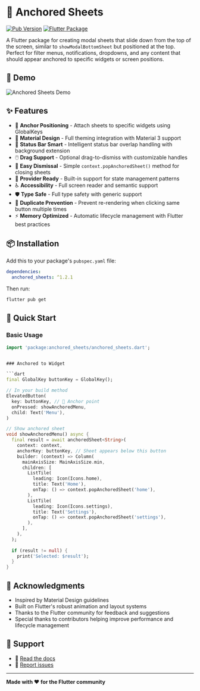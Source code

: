 # 🎯 Anchored Sheets

[![Pub Version](https://img.shields.io/pub/v/anchored_sheets?style=flat-square)](https://pub.dev/packages/anchored_sheets)
[![Flutter Package](https://img.shields.io/badge/Flutter-Package-blue?style=flat-square&logo=flutter)](https://flutter.dev)

A Flutter package for creating modal sheets that slide down from the top of the screen, similar to `showModalBottomSheet` but positioned at the top. Perfect for filter menus, notifications, dropdowns, and any content that should appear anchored to specific widgets or screen positions.

## 🎨 Demo
![Anchored Sheets Demo](assets/gifdemo.gif)

## ✨ Features

- 🎯 **Anchor Positioning** - Attach sheets to specific widgets using GlobalKeys
- 🎨 **Material Design** - Full theming integration with Material 3 support
- 📱 **Status Bar Smart** - Intelligent status bar overlap handling with background extension
- 🖱️ **Drag Support** - Optional drag-to-dismiss with customizable handles
- 🔄 **Easy Dismissal** - Simple `context.popAnchoredSheet()` method for closing sheets
- 🚀 **Provider Ready** - Built-in support for state management patterns
- ♿ **Accessibility** - Full screen reader and semantic support
- 🛡️ **Type Safe** - Full type safety with generic support
- 🚫 **Duplicate Prevention** - Prevent re-rendering when clicking same button multiple times
- ⚡ **Memory Optimized** - Automatic lifecycle management with Flutter best practices

## 📦 Installation

Add this to your package's `pubspec.yaml` file:

```yaml
dependencies:
  anchored_sheets: ^1.2.1
```

Then run:

```bash
flutter pub get
```

## 🚀 Quick Start

### Basic Usage

```dart
import 'package:anchored_sheets/anchored_sheets.dart';


### Anchored to Widget

```dart
final GlobalKey buttonKey = GlobalKey();

// In your build method
ElevatedButton(
  key: buttonKey, // 🎯 Anchor point
  onPressed: showAnchoredMenu,
  child: Text('Menu'),
)

// Show anchored sheet
void showAnchoredMenu() async {
  final result = await anchoredSheet<String>(
    context: context,
    anchorKey: buttonKey, // Sheet appears below this button
    builder: (context) => Column(
      mainAxisSize: MainAxisSize.min,
      children: [
        ListTile(
          leading: Icon(Icons.home),
          title: Text('Home'),
          onTap: () => context.popAnchoredSheet('home'),
        ),
        ListTile(
          leading: Icon(Icons.settings),
          title: Text('Settings'),
          onTap: () => context.popAnchoredSheet('settings'),
        ),
      ],
    ),
  );
  
  if (result != null) {
    print('Selected: $result');
  }
}
```

<!-- ## 🤝 Contributing

Contributions are welcome! Please read our [Contributing Guide](CONTRIBUTING.md) for details on our code of conduct and the process for submitting pull requests. -->

## 🙏 Acknowledgments

- Inspired by Material Design guidelines
- Built on Flutter's robust animation and layout systems
- Thanks to the Flutter community for feedback and suggestions
- Special thanks to contributors helping improve performance and lifecycle management

## 📧 Support

- 📖 [Read the docs](https://pub.dev/packages/anchored_sheets)
- 🐛 [Report issues](https://github.com/FauziFuzzy/anchored_sheets/issues)

---

**Made with ❤️ for the Flutter community**

